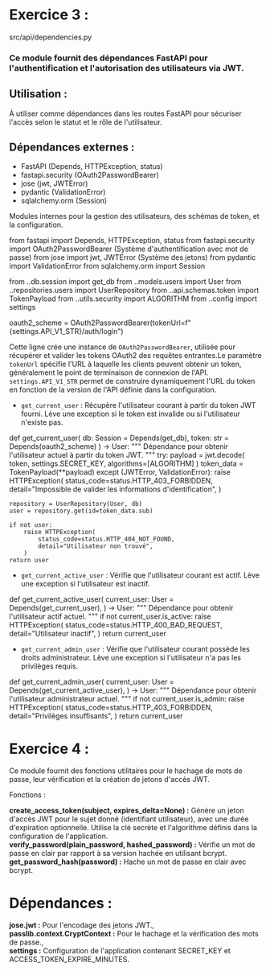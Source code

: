 # Exercice 3 :

src/api/dependencies.py

### Ce module fournit des dépendances FastAPI pour l'authentification et l'autorisation des utilisateurs via JWT.

## Utilisation :

À utiliser comme dépendances dans les routes FastAPI pour sécuriser l'accès selon le statut et le rôle de l'utilisateur.

## Dépendances externes :

- FastAPI (Depends, HTTPException, status)
- fastapi.security (OAuth2PasswordBearer)
- jose (jwt, JWTError)
- pydantic (ValidationError)
- sqlalchemy.orm (Session)

Modules internes pour la gestion des utilisateurs, des schémas de token, et la configuration.

from fastapi import Depends, HTTPException, status
from fastapi.security import OAuth2PasswordBearer (Système d'authentification avec mot de passe)
from jose import jwt, JWTError (Système des jetons)
from pydantic import ValidationError
from sqlalchemy.orm import Session

from ..db.session import get_db
from ..models.users import User
from ..repositories.users import UserRepository
from ..api.schemas.token import TokenPayload
from ..utils.security import ALGORITHM
from ..config import settings

oauth2_scheme = OAuth2PasswordBearer(tokenUrl=f"{settings.API_V1_STR}/auth/login")

Cette ligne crée une instance de `OAuth2PasswordBearer`, utilisée pour récupérer et valider les tokens OAuth2 des requêtes entrantes.Le paramètre `tokenUrl` spécifie l'URL à laquelle les clients peuvent obtenir un token, généralement le point de terminaison de connexion de l'API. `settings.API_V1_STR` permet de construire dynamiquement l'URL du token en fonction de la version de l'API définie dans la configuration.

- `get_current_user` : Récupère l'utilisateur courant à partir du token JWT fourni. Lève une exception si le token est invalide ou si l'utilisateur n'existe pas.

def get_current_user(
    db: Session = Depends(get_db),
    token: str = Depends(oauth2_scheme)
) -> User:
    """
    Dépendance pour obtenir l'utilisateur actuel à partir du token JWT.
    """
    try:
        payload = jwt.decode(
            token, settings.SECRET_KEY, algorithms=[ALGORITHM]
        )
        token_data = TokenPayload(**payload)
    except (JWTError, ValidationError):
        raise HTTPException(
            status_code=status.HTTP_403_FORBIDDEN,
            detail="Impossible de valider les informations d'identification",
        )

    repository = UserRepository(User, db)
    user = repository.get(id=token_data.sub)

    if not user:
        raise HTTPException(
            status_code=status.HTTP_404_NOT_FOUND,
            detail="Utilisateur non trouvé",
        )
    return user

- `get_current_active_user` : Vérifie que l'utilisateur courant est actif. Lève une exception si l'utilisateur est inactif.

def get_current_active_user(
    current_user: User = Depends(get_current_user),
) -> User:
    """
    Dépendance pour obtenir l'utilisateur actif actuel.
    """
    if not current_user.is_active:
        raise HTTPException(
            status_code=status.HTTP_400_BAD_REQUEST,
            detail="Utilisateur inactif",
        )
    return current_user

- `get_current_admin_user` : Vérifie que l'utilisateur courant possède les droits administrateur. Lève une exception si l'utilisateur n'a pas les privilèges requis.

def get_current_admin_user(
    current_user: User = Depends(get_current_active_user),
) -> User:
    """
    Dépendance pour obtenir l'utilisateur administrateur actuel.
    """
    if not current_user.is_admin:
        raise HTTPException(
            status_code=status.HTTP_403_FORBIDDEN,
            detail="Privilèges insuffisants",
        )
    return current_user

# Exercice 4 :

Ce module fournit des fonctions utilitaires pour le hachage de mots de passe, leur vérification et la création de jetons d'accès JWT.

Fonctions :

**create_access_token(subject, expires_delta=None) :** Génère un jeton d'accès JWT pour le sujet donné (identifiant utilisateur), avec une durée d'expiration optionnelle. Utilise la clé secrète et l'algorithme définis dans la configuration de l'application.<br>
**verify_password(plain_password, hashed_password) :** Vérifie un mot de passe en clair par rapport à sa version hachée en utilisant bcrypt.<br>
**get_password_hash(password) :** Hache un mot de passe en clair avec bcrypt.

# Dépendances :

**jose.jwt :** Pour l'encodage des jetons JWT.,<br>
**passlib.context.CryptContext :** Pour le hachage et la vérification des mots de passe.,<br>
**settings :** Configuration de l'application contenant SECRET_KEY et ACCESS_TOKEN_EXPIRE_MINUTES.